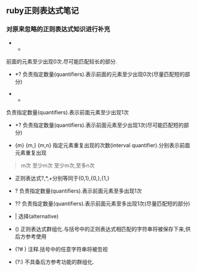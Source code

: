 ## ruby正则表达式笔记

### 对原来忽略的正则表达式知识进行补充

- *
前面的元素至少出现0次.尽可能匹配较长的部分.

- *?
负责指定数量(quantifiers).表示前面的元素至少出现0次(尽量匹配短的部分)

- +
负责指定数量(quantifiers).表示前面元素至少出现1次

- +?
负责指定数量(quantifiers).表示前面元素至少出现1次(尽可能匹配短的部分)

- {m} {m,} {m,n}
指定元素重复出现的次数(interval quantifier).分别表示前面元素重复出现
> m次 至少m次 至少m次,至多n次

- 正则表达式?,*,+分别等同于{0,1},{0,},{1,}

- ?
负责指定数量(quantifiers).表示前面元素至多出现1次

- ??
负责指定数量(quantifiers).表示前面元素至多出现1次(尽量匹配短的部分)

- |
选择(alternative)

- ()
正则表达式群组化.与括号中的正则表达式相匹配的字符串将被保存下来,供后方参考使用

- (?# )
注释.括号中的任意字符串将被忽视

- (?:)
不具备后方参考功能的群组化.
